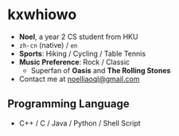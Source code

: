 # kxwhiowo

+ **Noel**, a year 2 CS student from HKU
+ `zh-cn` (native) / `en`
+ **Sports**: Hiking / Cycling / Table Tennis
+ **Music Preference**: Rock / Classic
  + Superfan of **Oasis** and **The Rolling Stones**
+ Contact me at <noelliaoql@gmail.com>


## Programming Language

+ C++ / C / Java / Python / Shell Script





<!---
kxwhiowo/kxwhiowo is a ✨ special ✨ repository because its `README.md` (this file) appears on your GitHub profile.
You can click the Preview link to take a look at your changes.
--->

